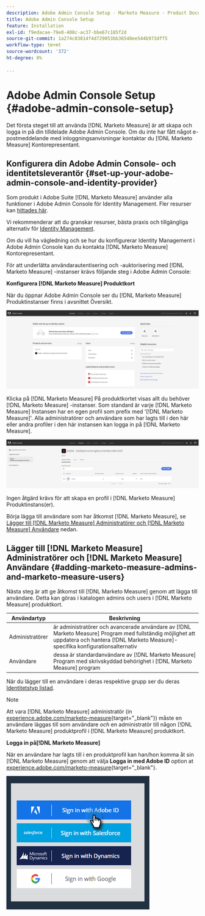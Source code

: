 ```yaml
---
description: Adobe Admin Console Setup - Marketo Measure - Product Documentation
title: Adobe Admin Console Setup
feature: Installation
exl-id: f9edacae-79e0-408c-ac37-bbe67c185f2d
source-git-commit: 1a274c83814f4d729053bb36548ee544b973dff5
workflow-type: tm+mt
source-wordcount: '372'
ht-degree: 0%

---
```


# Adobe Admin Console Setup {#adobe-admin-console-setup}

Det första steget till att använda [!DNL Marketo Measure] är att skapa och logga in på din tilldelade Adobe Admin Console. Om du inte har fått något e-postmeddelande med inloggningsanvisningar kontaktar du [!DNL Marketo Measure] Kontorepresentant.

## Konfigurera din Adobe Admin Console- och identitetsleverantör {#set-up-your-adobe-admin-console-and-identity-provider}

Som produkt i Adobe Suite [!DNL Marketo Measure] använder alla funktioner i Adobe Admin Console för Identity Management. Fler resurser kan [hittades här](https://helpx.adobe.com/se/enterprise/using/admin-console.html).

Vi rekommenderar att du granskar resurser, bästa praxis och tillgängliga alternativ för [Identity Management](https://helpx.adobe.com/enterprise/using/set-up-identity.html).

Om du vill ha vägledning och se hur du konfigurerar Identity Management i Adobe Admin Console kan du kontakta [!DNL Marketo Measure] Kontorepresentant.

För att underlätta användarautentisering och -auktorisering med [!DNL Marketo Measure] -instanser krävs följande steg i Adobe Admin Console:

**Konfigurera [!DNL Marketo Measure] Produktkort**

När du öppnar Adobe Admin Console ser du [!DNL Marketo Measure] Produktinstanser finns i avsnittet Översikt.

![](assets/adobe-admin-console-setup-1.png)

Klicka på [!DNL Marketo Measure] På produktkortet visas allt du behöver [!DNL Marketo Measure] -instanser. Som standard är varje [!DNL Marketo Measure] Instansen har en egen profil som prefix med &#39;[!DNL Marketo Measure]&#39;. Alla administratörer och användare som har lagts till i den här eller andra profiler i den här instansen kan logga in på [!DNL Marketo Measure].

![](assets/adobe-admin-console-setup-2.png)

Ingen åtgärd krävs för att skapa en profil i [!DNL Marketo Measure] Produktinstans(er).

Börja lägga till användare som har åtkomst [!DNL Marketo Measure], se [Lägger till [!DNL Marketo Measure] Administratörer och [!DNL Marketo Measure] Användare](#adding-marketo-measure-admins-and-marketo-measure-users) nedan.

## Lägger till [!DNL Marketo Measure] Administratörer och [!DNL Marketo Measure] Användare {#adding-marketo-measure-admins-and-marketo-measure-users}

Nästa steg är att ge åtkomst till [!DNL Marketo Measure] genom att lägga till användare. Detta kan göras i katalogen admins och users i [!DNL Marketo Measure] produktkort.

| Användartyp | Beskrivning |
|---|---|
| Administratörer | är administratörer och avancerade användare av [!DNL Marketo Measure] Program med fullständig möjlighet att uppdatera och hantera [!DNL Marketo Measure]-specifika konfigurationsalternativ |
| Användare | dessa är standardanvändare av [!DNL Marketo Measure] Program med skrivskyddad behörighet i [!DNL Marketo Measure] program |

När du lägger till en användare i deras respektive grupp ser du deras [Identitetstyp listad](https://helpx.adobe.com/enterprise/using/set-up-identity.html).

>[!NOTE]
>
>Att vara [!DNL Marketo Measure] administratör (in [experience.adobe.com/marketo-measure](https://experience.adobe.com/marketo-measure){target="_blank"}) måste en användare läggas till som användare _och_ en administratör till någon [!DNL Marketo Measure] produktprofil i [!DNL Marketo Measure] produktkort.

**Logga in på[!DNL Marketo Measure]**

När en användare har lagts till i en produktprofil kan han/hon komma åt sin [!DNL Marketo Measure] genom att välja **Logga in med Adobe ID** option at [experience.adobe.com/marketo-measure](https://experience.adobe.com/marketo-measure){target="_blank"}.

![](assets/adobe-admin-console-setup-3.png)
